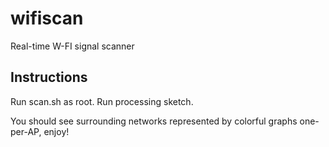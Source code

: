 wifiscan
========

Real-time W-FI signal scanner

Instructions
------------

Run scan.sh as root.
Run processing sketch.

You should see surrounding networks represented by colorful graphs one-per-AP, enjoy!
